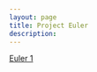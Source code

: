 ```yaml
---
layout: page
title: Project Euler
description:
---
```


[Euler 1](https://prasoonbatham11.github.io/artofmath/2020/04/10/euler1.html)